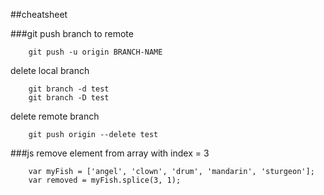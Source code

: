 ##cheatsheet

###git
push branch to remote

        git push -u origin BRANCH-NAME


delete local branch

        git branch -d test
        git branch -D test


delete remote branch

        git push origin --delete test
        
       
###js
remove element from array with index = 3

        var myFish = ['angel', 'clown', 'drum', 'mandarin', 'sturgeon']; 
        var removed = myFish.splice(3, 1); 